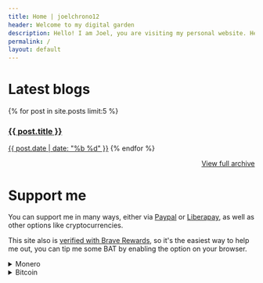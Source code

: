 ```yaml
---
title: Home | joelchrono12
header: Welcome to my digital garden
description: Hello! I am Joel, you are visiting my personal website. Here you can see some of my thoughts and ramblings about tech, gaming and other hobbies, my favorite of which is <a href='/origami/'>origami</a>. I hope you enjoy your visit!
permalink: /
layout: default
---
```


# Latest blogs 


<div class="posts">
{% for post in site.posts limit:5 %}
<a class="post" href="{{ post.url }}"><h3 class="post-title">{{ post.title }}</h3><span class="post-date">{{ post.date | date: "%b %d" }}</span></a>
{% endfor %} 
</div>
<p style="text-align: right" ><a href="/blog">View full archive</a></p>
<!--<hr>-->

# Support me

You can support me in many ways, either via [Paypal](https://www.paypal.com/donate/?hosted_button_id=NAD2DMRXY22EW) or [Liberapay](https://liberapay.com/joelchrono12/donate), as well as other options like cryptocurrencies.

This site also is [verified with Brave Rewards](https://brave.com/), so it's the easiest way to help me out, you can tip me some BAT by enabling the option on your browser.

<details>
<summary>Monero</summary>
You can also <b>tip me with Monero</b> if you want something anonymous and privacy respecting!
<pre>
45Y7FRc1SfrB8YsoJKnoWqTxRaLdFRghaB5EvVaLhs3BMmr3mT5jsooKVVefyF6m4Hg3CyM24q7Ck6TrnbhWmmEMLVJmc1e
</pre>
<center><img src="./assets/img/monero"/></center>
</details>
<details>
<summary>Bitcoin</summary>
If you want to, I guess Bitcoin is fine too:
<pre>
bc1qhgpzq9x3lvnzm5nszqwr8a38mhcnu5y9vg3uhf
</pre>
</details>

